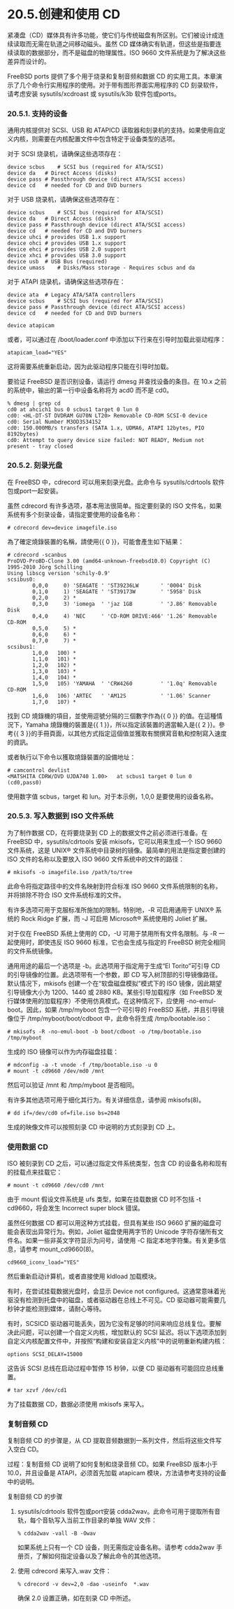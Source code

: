 # 20.5.创建和使用 CD

紧凑盘（CD）媒体具有许多功能，使它们与传统磁盘有所区别。它们被设计成连续读取而无需在轨道之间移动磁头。虽然 CD 媒体确实有轨道，但这些是指要连续读取的数据部分，而不是磁盘的物理属性。ISO 9660 文件系统是为了解决这些差异而设计的。

FreeBSD ports 提供了多个用于烧录和复制音频和数据 CD 的实用工具。本章演示了几个命令行实用程序的使用。对于带有图形界面实用程序的 CD 刻录软件，请考虑安装 sysutils/xcdroast 或 sysutils/k3b 软件包或ports。

### 20.5.1. 支持的设备

通用内核提供对 SCSI、USB 和 ATAPICD 读取器和刻录机的支持。如果使用自定义内核，则需要在内核配置文件中包含特定于设备类型的选项。

对于 SCSI 烧录机，请确保这些选项存在：

```
device scbus	# SCSI bus (required for ATA/SCSI)
device da	# Direct Access (disks)
device pass	# Passthrough device (direct ATA/SCSI access)
device cd	# needed for CD and DVD burners
```

对于 USB 烧录机，请确保这些选项存在：

```
device scbus	# SCSI bus (required for ATA/SCSI)
device da	# Direct Access (disks)
device pass	# Passthrough device (direct ATA/SCSI access)
device cd	# needed for CD and DVD burners
device uhci	# provides USB 1.x support
device ohci	# provides USB 1.x support
device ehci	# provides USB 2.0 support
device xhci	# provides USB 3.0 support
device usb	# USB Bus (required)
device umass	# Disks/Mass storage - Requires scbus and da
```

对于 ATAPI 烧录机，请确保这些选项存在：

```
device ata	# Legacy ATA/SATA controllers
device scbus	# SCSI bus (required for ATA/SCSI)
device pass	# Passthrough device (direct ATA/SCSI access)
device cd	# needed for CD and DVD burners
```

```
device atapicam
```

或者，可以通过在 /boot/loader.conf 中添加以下行来在引导时加载此驱动程序：

```
atapicam_load="YES"
```

这将需要系统重新启动，因为此驱动程序只能在引导时加载。

要验证 FreeBSD 是否识别设备，请运行 dmesg 并查找设备的条目。在 10.x 之前的系统中，输出的第一行中设备名称将为 acd0 而不是 cd0。

```
% dmesg | grep cd
cd0 at ahcich1 bus 0 scbus1 target 0 lun 0
cd0: <HL-DT-ST DVDRAM GU70N LT20> Removable CD-ROM SCSI-0 device
cd0: Serial Number M3OD3S34152
cd0: 150.000MB/s transfers (SATA 1.x, UDMA6, ATAPI 12bytes, PIO 8192bytes)
cd0: Attempt to query device size failed: NOT READY, Medium not present - tray closed
```

### 20.5.2. 刻录光盘

在 FreeBSD 中，cdrecord 可以用来刻录光盘。此命令与 sysutils/cdrtools 软件包或port一起安装。

虽然 cdrecord 有许多选项，基本用法很简单。指定要刻录的 ISO 文件名，如果系统有多个刻录设备，请指定要使用的设备名称：

```
# cdrecord dev=device imagefile.iso
```

為了確定燒錄裝置的名稱，請使用{{ 0 }}，可能會產生如下結果：

```
# cdrecord -scanbus
ProDVD-ProBD-Clone 3.00 (amd64-unknown-freebsd10.0) Copyright (C) 1995-2010 Jörg Schilling
Using libscg version 'schily-0.9'
scsibus0:
        0,0,0     0) 'SEAGATE ' 'ST39236LW       ' '0004' Disk
        0,1,0     1) 'SEAGATE ' 'ST39173W        ' '5958' Disk
        0,2,0     2) *
        0,3,0     3) 'iomega  ' 'jaz 1GB         ' 'J.86' Removable Disk
        0,4,0     4) 'NEC     ' 'CD-ROM DRIVE:466' '1.26' Removable CD-ROM
        0,5,0     5) *
        0,6,0     6) *
        0,7,0     7) *
scsibus1:
        1,0,0   100) *
        1,1,0   101) *
        1,2,0   102) *
        1,3,0   103) *
        1,4,0   104) *
        1,5,0   105) 'YAMAHA  ' 'CRW4260         ' '1.0q' Removable CD-ROM
        1,6,0   106) 'ARTEC   ' 'AM12S           ' '1.06' Scanner
        1,7,0   107) *
```

找到 CD 燒錄機的項目，並使用逗號分隔的三個數字作為{{ 0 }} 的值。在這種情況下，Yamaha 燒錄機的裝置是{{ 1 }}，所以指定該裝置的適當輸入是{{ 2 }}。參考{{ 3 }}的手冊頁面，以其他方式指定這個值並獲取有關撰寫音軌和控制寫入速度的資訊。

或者執行以下命令以獲取燒錄裝置的設備地址：

```
# camcontrol devlist
<MATSHITA CDRW/DVD UJDA740 1.00>   at scbus1 target 0 lun 0 (cd0,pass0)
```

使用数字值 scbus，target 和 lun。对于本示例，1,0,0 是要使用的设备名称。

### 20.5.3. 写入数据到 ISO 文件系统

为了制作数据 CD，在将要烧录到 CD 上的数据文件之前必须进行准备。在 FreeBSD 中，sysutils/cdrtools 安装 mkisofs，它可以用来生成一个 ISO 9660 文件系统，这是 UNIX® 文件系统中目录树的镜像。最简单的用法是指定要创建的 ISO 文件的名称以及要放入 ISO 9660 文件系统中的文件的路径：

```
# mkisofs -o imagefile.iso /path/to/tree
```

此命令将指定路径中的文件名映射到符合标准 ISO 9660 文件系统限制的名称，并将排除不符合 ISO 文件系统标准的文件。

有许多选项可用于克服标准所施加的限制。特别地，-R 可启用通用于 UNIX® 系统的 Rock Ridge 扩展，而 -J 可启用 Microsoft® 系统使用的 Joliet 扩展。

对于仅在 FreeBSD 系统上使用的 CD，-U 可用于禁用所有文件名限制。与 -R 一起使用时，即使违反 ISO 9660 标准，它也会生成与指定的 FreeBSD 树完全相同的文件系统镜像。

通用用途的最后一个选项是 -b。此选项用于指定用于生成“El Torito”可引导 CD 的引导镜像的位置。此选项带有一个参数，即 CD 写入树顶部的引导镜像路径。默认情况下，mkisofs 创建一个在“软盘磁盘模拟”模式下的 ISO 镜像，因此期望引导镜像大小为 1200、1440 或 2880 KB。某些引导加载程序（如 FreeBSD 发行媒体使用的加载程序）不使用仿真模式。在这种情况下，应使用 -no-emul-boot。因此，如果 /tmp/myboot 包含一个可引导的 FreeBSD 系统，并且引导镜像位于 /tmp/myboot/boot/cdboot 中，此命令将生成 /tmp/bootable.iso：

```
# mkisofs -R -no-emul-boot -b boot/cdboot -o /tmp/bootable.iso /tmp/myboot
```

生成的 ISO 镜像可以作为内存磁盘挂载：

```
# mdconfig -a -t vnode -f /tmp/bootable.iso -u 0
# mount -t cd9660 /dev/md0 /mnt
```

然后可以验证 /mnt 和 /tmp/myboot 是否相同。

有许多其他选项可用于细化其行为。有关详细信息，请参阅 mkisofs(8)。

```
# dd if=/dev/cd0 of=file.iso bs=2048
```

生成的映像文件可以按照刻录 CD 中说明的方式刻录到 CD 上。

### 使用数据 CD

ISO 被刻录到 CD 之后，可以通过指定文件系统类型，包含 CD 的设备名称和现有的挂载点来挂载它：

```
# mount -t cd9660 /dev/cd0 /mnt
```

由于 mount 假设文件系统是 ufs 类型，如果在挂载数据 CD 时不包括 -t cd9660，将会发生 Incorrect super block 错误。

虽然任何数据 CD 都可以用这种方式挂载，但具有某些 ISO 9660 扩展的磁盘可能会表现出异常行为。例如，Joliet 磁盘使用两字节的 Unicode 字符存储所有文件名。如果一些非英文字符显示为问号，请使用 -C 指定本地字符集。有关更多信息，请参考 mount_cd9660(8)。

```
cd9660_iconv_load="YES"
```

然后重新启动计算机，或者直接使用 kldload 加载模块。

有时，在尝试挂载数据光盘时，会显示 Device not configured。这通常意味着光驱没有检测到托盘中的磁盘，或者驱动器在总线上不可见。CD 驱动器可能需要几秒钟才能检测到媒体，请耐心等待。

有时，SCSICD 驱动器可能丢失，因为它没有足够的时间来响应总线复位。要解决此问题，可以创建一个自定义内核，增加默认的 SCSI 延迟。将以下选项添加到自定义内核配置文件中，并按照“构建和安装自定义内核”中的说明重新构建内核：

```
options SCSI_DELAY=15000
```

这告诉 SCSI 总线在启动过程中暂停 15 秒钟，以便 CD 驱动器有可能回应总线重置。

```
# tar xzvf /dev/cd1
```

为了挂载数据 CD，数据必须使用 mkisofs 来写入。

### 复制音频 CD

复制音频 CD 的步骤是，从 CD 提取音频数据到一系列文件，然后将这些文件写入空白 CD。

过程：复制音频 CD 说明了如何复制和烧录音频 CD。如果 FreeBSD 版本小于 10.0，并且设备是 ATAPI，必须首先加载 atapicam 模块，方法请参考支持的设备中的说明。

复制音频 CD 的步骤

1. sysutils/cdrtools 软件包或port安装 cdda2wav。此命令可用于提取所有音轨，每个音轨写入当前工作目录的单独 WAV 文件：

    ```
    % cdda2wav -vall -B -Owav
    ```

    如果系统上只有一个 CD 设备，则无需指定设备名称。请参考 cdda2wav 手册页，了解如何指定设备以及了解此命令的其他选项。
2. 使用 cdrecord 来写入.wav 文件：

    ```
    % cdrecord -v dev=2,0 -dao -useinfo  *.wav
    ```

    确保 2.0 设置正确，如在刻录 CD 中所述。
